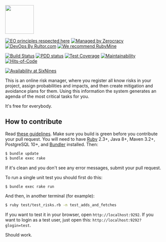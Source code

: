 <img src="http://www.0rsk.com/logo.svg" width="92px" height="92px"/>

[![EO principles respected here](http://www.elegantobjects.org/badge.svg)](http://www.elegantobjects.org)
[![Managed by Zerocracy](https://www.0crat.com/badge/CAZPZR9FS.svg)](https://www.0crat.com/p/CAZPZR9FS)
[![DevOps By Rultor.com](http://www.rultor.com/b/yegor256/0rsk)](http://www.rultor.com/p/yegor256/0rsk)
[![We recommend RubyMine](http://www.elegantobjects.org/rubymine.svg)](https://www.jetbrains.com/ruby/)

[![Build Status](https://travis-ci.org/yegor256/0rsk.svg)](https://travis-ci.org/yegor256/0rsk)
[![PDD status](http://www.0pdd.com/svg?name=yegor256/0rsk)](http://www.0pdd.com/p?name=yegor256/0rsk)
[![Test Coverage](https://img.shields.io/codecov/c/github/yegor256/0rsk.svg)](https://codecov.io/github/yegor256/0rsk?branch=master)
[![Maintainability](https://api.codeclimate.com/v1/badges/51006993d98c150f21fc/maintainability)](https://codeclimate.com/github/yegor256/0rsk/maintainability)
[![Hits-of-Code](https://hitsofcode.com/github/yegor256/0rsk)](https://hitsofcode.com/view/github/yegor256/0rsk)

[![Availability at SixNines](http://www.sixnines.io/b/6ea3)](http://www.sixnines.io/h/6ea3)

This is an online risk manager, where you register
all know risks in your project, assign probabilities
and impacts, and then create mitigation and avoidance
plans for them. Using this information the system
generates an agenda of the most critical tasks for you.

It's free for everybody.

## How to contribute

Read [these guidelines](https://www.yegor256.com/2014/04/15/github-guidelines.html).
Make sure you build is green before you contribute
your pull request. You will need to have [Ruby](https://www.ruby-lang.org/en/) 2.3+,
Java 8+, Maven 3.2+, PostgreSQL 10+, and
[Bundler](https://bundler.io/) installed. Then:

```bash
$ bundle update
$ bundle exec rake
```

If it's clean and you don't see any error messages, submit your pull request.

To run a single unit test you should first do this:

```bash
$ bundle exec rake run
```

And then, in another terminal (for example):

```bash
$ ruby test/test_risks.rb -n test_adds_and_fetches
```

If you want to test it in your browser, open `http://localhost:9292`. If you
want to login as a test user, just open this: `http://localhost:9292?glogin=test`.

Should work.
